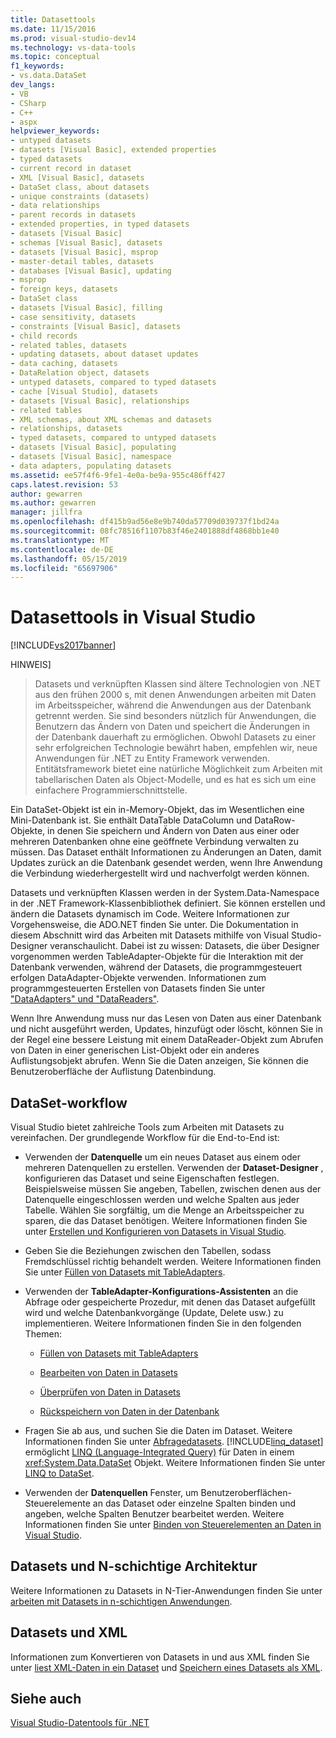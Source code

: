 ```yaml
---
title: Datasettools
ms.date: 11/15/2016
ms.prod: visual-studio-dev14
ms.technology: vs-data-tools
ms.topic: conceptual
f1_keywords:
- vs.data.DataSet
dev_langs:
- VB
- CSharp
- C++
- aspx
helpviewer_keywords:
- untyped datasets
- datasets [Visual Basic], extended properties
- typed datasets
- current record in dataset
- XML [Visual Basic], datasets
- DataSet class, about datasets
- unique constraints (datasets)
- data relationships
- parent records in datasets
- extended properties, in typed datasets
- datasets [Visual Basic]
- schemas [Visual Basic], datasets
- datasets [Visual Basic], msprop
- master-detail tables, datasets
- databases [Visual Basic], updating
- msprop
- foreign keys, datasets
- DataSet class
- datasets [Visual Basic], filling
- case sensitivity, datasets
- constraints [Visual Basic], datasets
- child records
- related tables, datasets
- updating datasets, about dataset updates
- data caching, datasets
- DataRelation object, datasets
- untyped datasets, compared to typed datasets
- cache [Visual Studio], datasets
- datasets [Visual Basic], relationships
- related tables
- XML schemas, about XML schemas and datasets
- relationships, datasets
- typed datasets, compared to untyped datasets
- datasets [Visual Basic], populating
- datasets [Visual Basic], namespace
- data adapters, populating datasets
ms.assetid: ee57f4f6-9fe1-4e0a-be9a-955c486ff427
caps.latest.revision: 53
author: gewarren
ms.author: gewarren
manager: jillfra
ms.openlocfilehash: df415b9ad56e8e9b740da57709d039737f1bd24a
ms.sourcegitcommit: 08fc78516f1107b83f46e2401888df4868bb1e40
ms.translationtype: MT
ms.contentlocale: de-DE
ms.lasthandoff: 05/15/2019
ms.locfileid: "65697906"
---
```

# <a name="dataset-tools-in-visual-studio"></a>Datasettools in Visual Studio
[!INCLUDE[vs2017banner](../includes/vs2017banner.md)]

HINWEIS]
> Datasets und verknüpften Klassen sind ältere Technologien von .NET aus den frühen 2000 s, mit denen Anwendungen arbeiten mit Daten im Arbeitsspeicher, während die Anwendungen aus der Datenbank getrennt werden. Sie sind besonders nützlich für Anwendungen, die Benutzern das Ändern von Daten und speichert die Änderungen in der Datenbank dauerhaft zu ermöglichen. Obwohl Datasets zu einer sehr erfolgreichen Technologie bewährt haben, empfehlen wir, neue Anwendungen für .NET zu Entity Framework verwenden. Entitätsframework bietet eine natürliche Möglichkeit zum Arbeiten mit tabellarischen Daten als Object-Modelle, und es hat es sich um eine einfachere Programmierschnittstelle.

 Ein DataSet-Objekt ist ein in-Memory-Objekt, das im Wesentlichen eine Mini-Datenbank ist. Sie enthält DataTable DataColumn und DataRow-Objekte, in denen Sie speichern und Ändern von Daten aus einer oder mehreren Datenbanken ohne eine geöffnete Verbindung verwalten zu müssen. Das Dataset enthält Informationen zu Änderungen an Daten, damit Updates zurück an die Datenbank gesendet werden, wenn Ihre Anwendung die Verbindung wiederhergestellt wird und nachverfolgt werden können.

 Datasets und verknüpften Klassen werden in der System.Data-Namespace in der .NET Framework-Klassenbibliothek definiert. Sie können erstellen und ändern die Datasets dynamisch im Code. Weitere Informationen zur Vorgehensweise, die ADO.NET finden Sie unter. Die Dokumentation in diesem Abschnitt wird das Arbeiten mit Datasets mithilfe von Visual Studio-Designer veranschaulicht. Dabei ist zu wissen: Datasets, die über Designer vorgenommen werden TableAdapter-Objekte für die Interaktion mit der Datenbank verwenden, während der Datasets, die programmgesteuert erfolgen DataAdapter-Objekte verwenden. Informationen zum programmgesteuerten Erstellen von Datasets finden Sie unter ["DataAdapters" und "DataReaders"](https://msdn.microsoft.com/library/cc952ca2-ec19-46ab-9189-15174b52cb74).

 Wenn Ihre Anwendung muss nur das Lesen von Daten aus einer Datenbank und nicht ausgeführt werden, Updates, hinzufügt oder löscht, können Sie in der Regel eine bessere Leistung mit einem DataReader-Objekt zum Abrufen von Daten in einer generischen List-Objekt oder ein anderes Auflistungsobjekt abrufen. Wenn Sie die Daten anzeigen, Sie können die Benutzeroberfläche der Auflistung Datenbindung.

## <a name="dataset-workflow"></a>DataSet-workflow
 Visual Studio bietet zahlreiche Tools zum Arbeiten mit Datasets zu vereinfachen. Der grundlegende Workflow für die End-to-End ist:

- Verwenden der **Datenquelle** um ein neues Dataset aus einem oder mehreren Datenquellen zu erstellen. Verwenden der **Dataset-Designer** , konfigurieren das Dataset und seine Eigenschaften festlegen. Beispielsweise müssen Sie angeben, Tabellen, zwischen denen aus der Datenquelle eingeschlossen werden und welche Spalten aus jeder Tabelle. Wählen Sie sorgfältig, um die Menge an Arbeitsspeicher zu sparen, die das Dataset benötigen. Weitere Informationen finden Sie unter [Erstellen und Konfigurieren von Datasets in Visual Studio](../data-tools/create-and-configure-datasets-in-visual-studio.md).

- Geben Sie die Beziehungen zwischen den Tabellen, sodass Fremdschlüssel richtig behandelt werden. Weitere Informationen finden Sie unter [Füllen von Datasets mit TableAdapters](../data-tools/fill-datasets-by-using-tableadapters.md).

- Verwenden der **TableAdapter-Konfigurations-Assistenten** an die Abfrage oder gespeicherte Prozedur, mit denen das Dataset aufgefüllt wird und welche Datenbankvorgänge (Update, Delete usw.) zu implementieren. Weitere Informationen finden Sie in den folgenden Themen:

    - [Füllen von Datasets mit TableAdapters](../data-tools/fill-datasets-by-using-tableadapters.md)

    - [Bearbeiten von Daten in Datasets](../data-tools/edit-data-in-datasets.md)

    - [Überprüfen von Daten in Datasets](../data-tools/validate-data-in-datasets.md)

    - [Rückspeichern von Daten in der Datenbank](../data-tools/save-data-back-to-the-database.md)

- Fragen Sie ab aus, und suchen Sie die Daten im Dataset. Weitere Informationen finden Sie unter [Abfragedatasets](../data-tools/query-datasets.md). [!INCLUDE[linq_dataset](../includes/linq-dataset-md.md)] ermöglicht [LINQ (Language-Integrated Query)](https://msdn.microsoft.com/library/a73c4aec-5d15-4e98-b962-1274021ea93d) für Daten in einem <xref:System.Data.DataSet> Objekt. Weitere Informationen finden Sie unter [LINQ to DataSet](https://msdn.microsoft.com/library/743e3755-3ecb-45a2-8d9b-9ed41f0dcf17).

- Verwenden der **Datenquellen** Fenster, um Benutzeroberflächen-Steuerelemente an das Dataset oder einzelne Spalten binden und angeben, welche Spalten Benutzer bearbeitet werden. Weitere Informationen finden Sie unter [Binden von Steuerelementen an Daten in Visual Studio](../data-tools/bind-controls-to-data-in-visual-studio.md).

## <a name="datasets-and-n-tier-architecture"></a>Datasets und N-schichtige Architektur
 Weitere Informationen zu Datasets in N-Tier-Anwendungen finden Sie unter [arbeiten mit Datasets in n-schichtigen Anwendungen](../data-tools/work-with-datasets-in-n-tier-applications.md).

## <a name="datasets-and-xml"></a>Datasets und XML
 Informationen zum Konvertieren von Datasets in und aus XML finden Sie unter [liest XML-Daten in ein Dataset](../data-tools/read-xml-data-into-a-dataset.md) und [Speichern eines Datasets als XML](../data-tools/save-a-dataset-as-xml.md).

## <a name="see-also"></a>Siehe auch
 [Visual Studio-Datentools für .NET](../data-tools/visual-studio-data-tools-for-dotnet.md)
